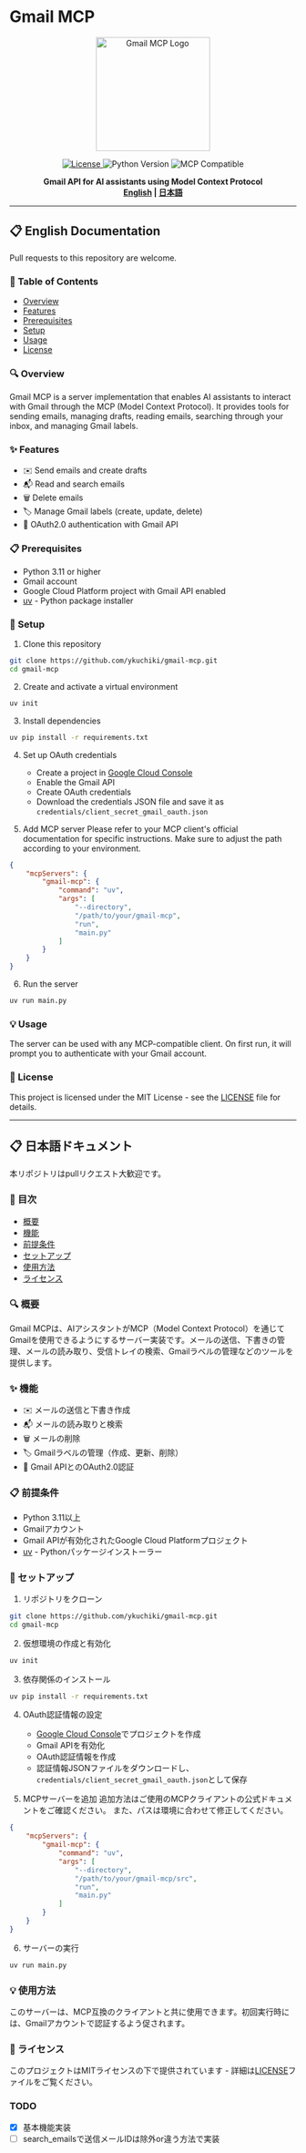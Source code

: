 # Gmail MCP

<p align="center">
  <img src="https://github.com/ykuchiki/gmail-mcp/blob/main/assets/gmail-mcp-logo.png" alt="Gmail MCP Logo" width="200">
</p>

<p align="center">
  <a href="https://github.com/ykuchiki/gmail-mcp/LICENSE">
    <img src="https://img.shields.io/github/license/ykuchiki/gmail-mcp" alt="License">
  </a>
  <img src="https://img.shields.io/badge/python-3.11+-blue.svg" alt="Python Version">
  <img src="https://img.shields.io/badge/MCP-compatible-brightgreen.svg" alt="MCP Compatible">
</p>

<p align="center">
  <b>Gmail API for AI assistants using Model Context Protocol</b><br>
  <b><a href="#english">English</a> | <a href="#japanese">日本語</a></b>
</p>

---

<a id="english"></a>

## 📋 English Documentation

Pull requests to this repository are welcome.

### 📖 Table of Contents
- [Overview](#overview)
- [Features](#features)
- [Prerequisites](#prerequisites)
- [Setup](#setup)
- [Usage](#usage)
- [License](#license)

### 🔍 Overview

Gmail MCP is a server implementation that enables AI assistants to interact with Gmail through the MCP (Model Context Protocol). It provides tools for sending emails, managing drafts, reading emails, searching through your inbox, and managing Gmail labels.

### ✨ Features

- ✉️ Send emails and create drafts
- 📬 Read and search emails 
- 🗑️ Delete emails
- 🏷️ Manage Gmail labels (create, update, delete)
- 🔐 OAuth2.0 authentication with Gmail API

### 📋 Prerequisites

- Python 3.11 or higher
- Gmail account
- Google Cloud Platform project with Gmail API enabled
- [uv](https://github.com/astral-sh/uv) - Python package installer

### 🚀 Setup

1. Clone this repository
```bash
git clone https://github.com/ykuchiki/gmail-mcp.git
cd gmail-mcp
```

2. Create and activate a virtual environment
```bash
uv init
```

3. Install dependencies
```bash
uv pip install -r requirements.txt
```

4. Set up OAuth credentials
   - Create a project in [Google Cloud Console](https://console.cloud.google.com/)
   - Enable the Gmail API
   - Create OAuth credentials
   - Download the credentials JSON file and save it as `credentials/client_secret_gmail_oauth.json`

5. Add MCP server
Please refer to your MCP client's official documentation for specific instructions. Make sure to adjust the path according to your environment.
```json
{
    "mcpServers": {
        "gmail-mcp": {
            "command": "uv",
            "args": [
                "--directory",
                "/path/to/your/gmail-mcp",
                "run",
                "main.py"
            ]
        }
    }
}
```

6. Run the server
```bash
uv run main.py
```

### 💡 Usage

The server can be used with any MCP-compatible client. On first run, it will prompt you to authenticate with your Gmail account.

### 📄 License

This project is licensed under the MIT License - see the [LICENSE](LICENSE) file for details.

---

<a id="japanese"></a>

## 📋 日本語ドキュメント

本リポジトリはpullリクエスト大歓迎です。

### 📖 目次
- [概要](#概要)
- [機能](#機能)
- [前提条件](#前提条件)
- [セットアップ](#セットアップ)
- [使用方法](#使用方法)
- [ライセンス](#ライセンス)

### 🔍 概要

Gmail MCPは、AIアシスタントがMCP（Model Context Protocol）を通じてGmailを使用できるようにするサーバー実装です。メールの送信、下書きの管理、メールの読み取り、受信トレイの検索、Gmailラベルの管理などのツールを提供します。

### ✨ 機能

- ✉️ メールの送信と下書き作成
- 📬 メールの読み取りと検索
- 🗑️ メールの削除
- 🏷️ Gmailラベルの管理（作成、更新、削除）
- 🔐 Gmail APIとのOAuth2.0認証

### 📋 前提条件

- Python 3.11以上
- Gmailアカウント
- Gmail APIが有効化されたGoogle Cloud Platformプロジェクト
- [uv](https://github.com/astral-sh/uv) - Pythonパッケージインストーラー

### 🚀 セットアップ

1. リポジトリをクローン
```bash
git clone https://github.com/ykuchiki/gmail-mcp.git
cd gmail-mcp
```

2. 仮想環境の作成と有効化
```bash
uv init
```

3. 依存関係のインストール
```bash
uv pip install -r requirements.txt
```

4. OAuth認証情報の設定
   - [Google Cloud Console](https://console.cloud.google.com/)でプロジェクトを作成
   - Gmail APIを有効化
   - OAuth認証情報を作成
   - 認証情報JSONファイルをダウンロードし、`credentials/client_secret_gmail_oauth.json`として保存

5. MCPサーバーを追加
追加方法はご使用のMCPクライアントの公式ドキュメントをご確認ください。
また、パスは環境に合わせて修正してください。
```json
{
    "mcpServers": {
        "gmail-mcp": {
            "command": "uv",
            "args": [
                "--directory",
                "/path/to/your/gmail-mcp/src",
                "run",
                "main.py"
            ]
        }
    }
}
```

6. サーバーの実行
```bash
uv run main.py
```

### 💡 使用方法

このサーバーは、MCP互換のクライアントと共に使用できます。初回実行時には、Gmailアカウントで認証するよう促されます。

### 📄 ライセンス

このプロジェクトはMITライセンスの下で提供されています - 詳細は[LICENSE](LICENSE)ファイルをご覧ください。


### TODO
- [x] 基本機能実装
- [ ] search_emailsで送信メールIDは除外or違う方法で実装
